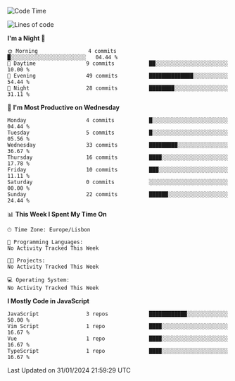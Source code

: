 <!--START_SECTION:waka-->
![Code Time](http://img.shields.io/badge/Code%20Time-33%20hrs%2038%20mins-blue)

![Lines of code](https://img.shields.io/badge/From%20Hello%20World%20I%27ve%20Written-604.9%20thousand%20lines%20of%20code-blue)

**I'm a Night 🦉** 

```text
🌞 Morning                4 commits           █░░░░░░░░░░░░░░░░░░░░░░░░   04.44 % 
🌆 Daytime                9 commits           ██░░░░░░░░░░░░░░░░░░░░░░░   10.00 % 
🌃 Evening                49 commits          ██████████████░░░░░░░░░░░   54.44 % 
🌙 Night                  28 commits          ████████░░░░░░░░░░░░░░░░░   31.11 % 
```
📅 **I'm Most Productive on Wednesday** 

```text
Monday                   4 commits           █░░░░░░░░░░░░░░░░░░░░░░░░   04.44 % 
Tuesday                  5 commits           █░░░░░░░░░░░░░░░░░░░░░░░░   05.56 % 
Wednesday                33 commits          █████████░░░░░░░░░░░░░░░░   36.67 % 
Thursday                 16 commits          ████░░░░░░░░░░░░░░░░░░░░░   17.78 % 
Friday                   10 commits          ███░░░░░░░░░░░░░░░░░░░░░░   11.11 % 
Saturday                 0 commits           ░░░░░░░░░░░░░░░░░░░░░░░░░   00.00 % 
Sunday                   22 commits          ██████░░░░░░░░░░░░░░░░░░░   24.44 % 
```


📊 **This Week I Spent My Time On** 

```text
🕑︎ Time Zone: Europe/Lisbon

💬 Programming Languages: 
No Activity Tracked This Week

🐱‍💻 Projects: 
No Activity Tracked This Week

💻 Operating System: 
No Activity Tracked This Week
```

**I Mostly Code in JavaScript** 

```text
JavaScript               3 repos             ████████████░░░░░░░░░░░░░   50.00 % 
Vim Script               1 repo              ████░░░░░░░░░░░░░░░░░░░░░   16.67 % 
Vue                      1 repo              ████░░░░░░░░░░░░░░░░░░░░░   16.67 % 
TypeScript               1 repo              ████░░░░░░░░░░░░░░░░░░░░░   16.67 % 
```




 Last Updated on 31/01/2024 21:59:29 UTC
<!--END_SECTION:waka-->
